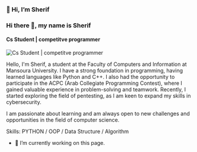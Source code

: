 ### 👋 Hi, I’m Sherif
### Hi there 👋, my name is Sherif
#### Cs Student | competitve programmer
![Cs Student | competitve programmer](https://i.pinimg.com/736x/8a/69/1f/8a691f82c76ab844029e8dfb68fcd202.jpg)

Hello, I'm Sherif, a student at the Faculty of Computers and Information at Mansoura University. I have a strong foundation in programming, having learned languages like Python and C++. I also had the opportunity to participate in the ACPC (Arab Collegiate Programming Contest), where I gained valuable experience in problem-solving and teamwork. Recently, I started exploring the field of pentesting, as I am keen to expand my skills in cybersecurity.

I am passionate about learning and am always open to new challenges and opportunities in the field of computer science.

Skills: PYTHON / OOP / Data Structure / Algorithm

- 🔭 I’m currently working on this page. 





